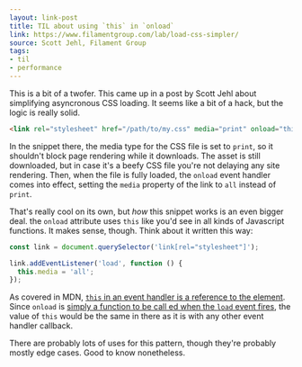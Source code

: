 ```yaml
---
layout: link-post
title: TIL about using `this` in `onload`
link: https://www.filamentgroup.com/lab/load-css-simpler/
source: Scott Jehl, Filament Group
tags:
- til
- performance
---
```


This is a bit of a twofer. This came up in a post by Scott Jehl about simplifying asyncronous CSS loading. It seems like a bit of a hack, but the logic is really solid.

```html
<link rel="stylesheet" href="/path/to/my.css" media="print" onload="this.media='all'">
```

In the snippet there, the media type for the CSS file is set to `print`, so it shouldn't block page rendering while it downloads. The asset is still downloaded, but in case it's a beefy CSS file you're not delaying any site rendering. Then, when the file is fully loaded, the `onload` event handler comes into effect, setting the `media` property of the link to `all` instead of `print`.

That's really cool on its own, but *how* this snippet works is an even bigger deal. the `onload` attribute uses `this` like you'd see in all kinds of Javascript functions. It makes sense, though. Think about it written this way:

```javascript
const link = document.querySelector('link[rel="stylesheet"]');

link.addEventListener('load', function () {
  this.media = 'all';
});
```

As covered in MDN, [`this` in an event handler is a reference to the element](https://developer.mozilla.org/en-US/docs/Web/API/EventTarget/addEventListener#The_value_of_this_within_the_handler). Since `onload` is [simply a function to be call ed when the `load` event fires](https://developer.mozilla.org/en-US/docs/Web/API/GlobalEventHandlers/onload#Value), the value of `this` would be the same in there as it is with any other event handler callback.

There are probably lots of uses for this pattern, though they're probably mostly edge cases. Good to know nonetheless.